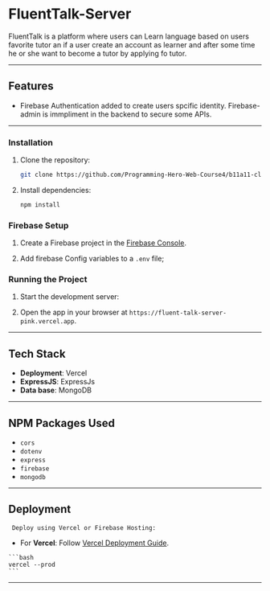 # FluentTalk-Server

FluentTalk is a platform where users can Learn language based on users favorite tutor an if a user create an account as learner and after some time he or she want to become a tutor by applying fo tutor. 

---

## Features

* Firebase Authentication added to create users spcific identity. Firebase-admin is immpliment in the backend to secure some APIs.

---


### Installation

1. Clone the repository:

   ```bash
   git clone https://github.com/Programming-Hero-Web-Course4/b11a11-client-side-julkarzunayed
   ```


2. Install dependencies:

   ```bash
   npm install
   ```

### Firebase Setup

1. Create a Firebase project in the [Firebase Console](https://console.firebase.google.com/).

2. Add firebase Config variables to a `.env` file;


### Running the Project

1. Start the development server:

2. Open the app in your browser at `https://fluent-talk-server-pink.vercel.app`.

---

## Tech Stack

* **Deployment**: Vercel
* **ExpressJS**: ExpressJs
* **Data base**: MongoDB

---

## NPM Packages Used

* `cors`
* `dotenv`
* `express`
* `firebase`
* `mongodb`

---

## Deployment

     Deploy using Vercel or Firebase Hosting:

   * For **Vercel**: Follow [Vercel Deployment Guide](https://vercel.com/docs).

    ```bash
    vercel --prod
    ```
---

